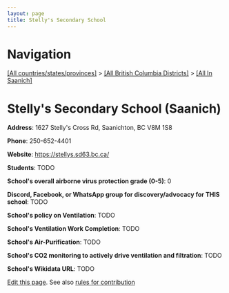```yaml
---
layout: page
title: Stelly's Secondary School
---
```

# Navigation

[[All countries/states/provinces]](../../..) > [[All British Columbia Districts]](../..) > [[All In Saanich]](..)

# Stelly's Secondary School (Saanich)

**Address**: 1627 Stelly's Cross Rd, Saanichton, BC V8M 1S8

**Phone**: 250-652-4401

**Website**: <https://stellys.sd63.bc.ca/>

**Students**: TODO

**School's overall airborne virus protection grade (0-5)**: 0

**Discord, Facebook, or WhatsApp group for discovery/advocacy for THIS school**: TODO

**School's policy on Ventilation**: TODO

**School's Ventilation Work Completion**: TODO

**School's Air-Purification**: TODO

**School's CO2 monitoring to actively drive ventilation and filtration**: TODO

**School's Wikidata URL**: TODO


[Edit this page](https://github.com/ventilate-schools/BC/edit/main/./Saanich/Stelly's_Secondary_School.md). See also [rules for contribution](../../../contribution-rules/)